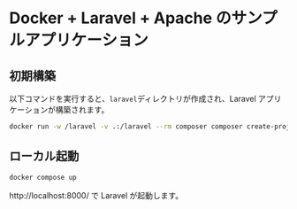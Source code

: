 # Docker + Laravel + Apache のサンプルアプリケーション

## 初期構築

以下コマンドを実行すると、`laravel`ディレクトリが作成され、Laravel アプリケーションが構築されます。

```sh
docker run -w /laravel -v .:/laravel --rm composer composer create-project laravel/laravel laravel
```

## ローカル起動

```sh
docker compose up
```

http://localhost:8000/ で Laravel が起動します。
